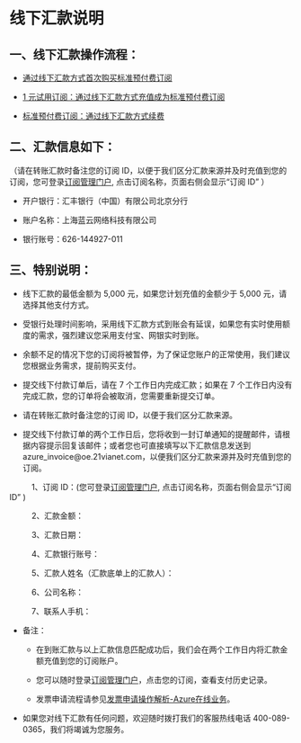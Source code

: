 <properties
	pageTitle="线下汇款说明 - Azure在线业务 | Azure"
    description="介绍线下汇款说明"
    services=""
    documentationCenter=""
    authors=""
    manager=""
    editor=""
    tags=""/>

<tags ms.service="multiple" ms.date="" wacn.date="11/17/2016" wacn.lang="cn"/>

# 线下汇款说明

## 一、线下汇款操作流程： ##

- [通过线下汇款方式首次购买标准预付费订阅](/pricing/billing/azure-wire-transfer-pia-new/)

- [1 元试用订阅：通过线下汇款方式充值成为标准预付费订阅](/pricing/billing/azure-wire-transfer-trial-upgrade-pia/)

- [标准预付费订阅：通过线下汇款方式续费 ](/pricing/billing/azure-wire-transfer-pia-recharge/) 

## 二、汇款信息如下： ##
（请在转账汇款时备注您的订阅 ID，以便于我们区分汇款来源并及时充值到您的订阅，您可登录[订阅管理门户](//account.windowsazure.cn/subscriptions), 点击订阅名称，页面右侧会显示“订阅 ID” ）

- 开户银行：汇丰银行（中国）有限公司北京分行

- 账户名称：上海蓝云网络科技有限公司

- 银行账号：626-144927-011

## 三、特别说明： ##

<ul><li>线下汇款的最低金额为 5,000 元，如果您计划充值的金额少于 5,000 元，请选择其他支付方式。</li></ul>

<ul><li>受银行处理时间影响，采用线下汇款方式到账会有延误，如果您有实时使用额度的需求，强烈建议您采用支付宝、网银实时到账。</li></ul>

<ul><li>余额不足的情况下您的订阅将被暂停，为了保证您账户的正常使用，我们建议您根据业务需求，提前购买支付。</li></ul>

<ul><li>提交线下付款订单后，请在 7 个工作日内完成汇款；如果在 7 个工作日内没有完成汇款，您的订单将会被取消，您需要重新提交订单。</li></ul>

<ul><li>请在转账汇款时备注您的订阅 ID，以便于我们区分汇款来源。</li></ul>

<ul><li>提交线下付款订单的两个工作日后，您将收到一封订单通知的提醒邮件，请根据内容提示回复该邮件；或者您也可直接填写以下汇款信息发送到 azure_invoice@oe.21vianet.com，以便我们区分汇款来源并及时充值到您的订阅。</li></ul>

&nbsp;&nbsp;&nbsp;&nbsp;&nbsp;&nbsp;&nbsp;&nbsp;&nbsp;&nbsp;1、订阅 ID：(您可登录[订阅管理门户](//account.windowsazure.cn/subscriptions), 点击订阅名称，页面右侧会显示“订阅 ID” )

&nbsp;&nbsp;&nbsp;&nbsp;&nbsp;&nbsp;&nbsp;&nbsp;&nbsp;&nbsp;2、汇款金额：

&nbsp;&nbsp;&nbsp;&nbsp;&nbsp;&nbsp;&nbsp;&nbsp;&nbsp;&nbsp;3、汇款日期：

&nbsp;&nbsp;&nbsp;&nbsp;&nbsp;&nbsp;&nbsp;&nbsp;&nbsp;&nbsp;4、汇款银行账号：

&nbsp;&nbsp;&nbsp;&nbsp;&nbsp;&nbsp;&nbsp;&nbsp;&nbsp;&nbsp;5、汇款人姓名（汇款底单上的汇款人）：

&nbsp;&nbsp;&nbsp;&nbsp;&nbsp;&nbsp;&nbsp;&nbsp;&nbsp;&nbsp;6、公司名称：

&nbsp;&nbsp;&nbsp;&nbsp;&nbsp;&nbsp;&nbsp;&nbsp;&nbsp;&nbsp;7、联系人手机：

<ul><li>备注：</li>

<ul><li>在到账汇款与以上汇款信息匹配成功后，我们会在两个工作日内将汇款金额充值到您的订阅账户。</li></ul>

<ul><li>您可以随时登录<a href="//account.windowsazure.cn/subscriptions/">订阅管理门户</a>，点击您的订阅，查看支付历史记录。</li></ul>

<ul><li>发票申请流程请参见<a href="http://www.21vbluecloud.com/communities/FAQ/fapiao/234.html">发票申请操作解析-Azure在线业务</a>。</li></ul>
</ul>

<ul><li>如果您对线下汇款有任何问题，欢迎随时拨打我们的客服热线电话 400-089-0365，我们将竭诚为您服务。</li></ul>
